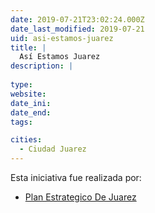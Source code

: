 ```yaml
---
date: 2019-07-21T23:02:24.000Z
date_last_modified: 2019-07-21
uid: asi-estamos-juarez
title: |
  Así Estamos Juarez
description: |
  
type: 
website: 
date_ini: 
date_end: 
tags:

cities: 
  - Ciudad Juarez
---
```


Esta iniciativa fue realizada por:

- [Plan Estrategico De Juarez](/organizaciones/plan-estrategico-de-juarez)

